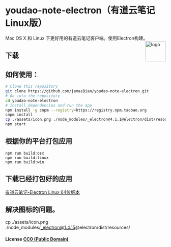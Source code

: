 # youdao-note-electron（有道云笔记Linux版）

Mac OS X 和 Linux 下更好用的有道云笔记客户端。使用Electron构建。<img src="assets/icon.png" alt="logo" height="64" align="right" />

## 下载


## 如何使用：

```bash
# Clone this repository
git clone https://github.com/jamasBian/youdao-note-electron.git
# Go into the repository
cd youdao-note-electron
# Install dependencies and run the app
npm install -g cnpm --registry=https://registry.npm.taobao.org
cnpm install 
cp ./assets/icon.png ./node_modules/_electron@4.1.1@electron/dist/resources/
npm start
```

## 根据你的平台打包应用

``` shell
npm run build:osx
npm run build:linux
npm run build:win
```

## 下载已经打包好的应用
[有道云笔记-Electron Linux 64位版本](https://github.com/jamasBian/youdao-note-electron/releases/download/1.1.1/Youdao-Note-Electron-linux-x64.zip)

## 解决图标的问题。
cp ./assets/icon.png ./node_modules/_electron@1.4.15@electron/dist/resources/
#### License [CC0 (Public Domain)](LICENSE.md)
